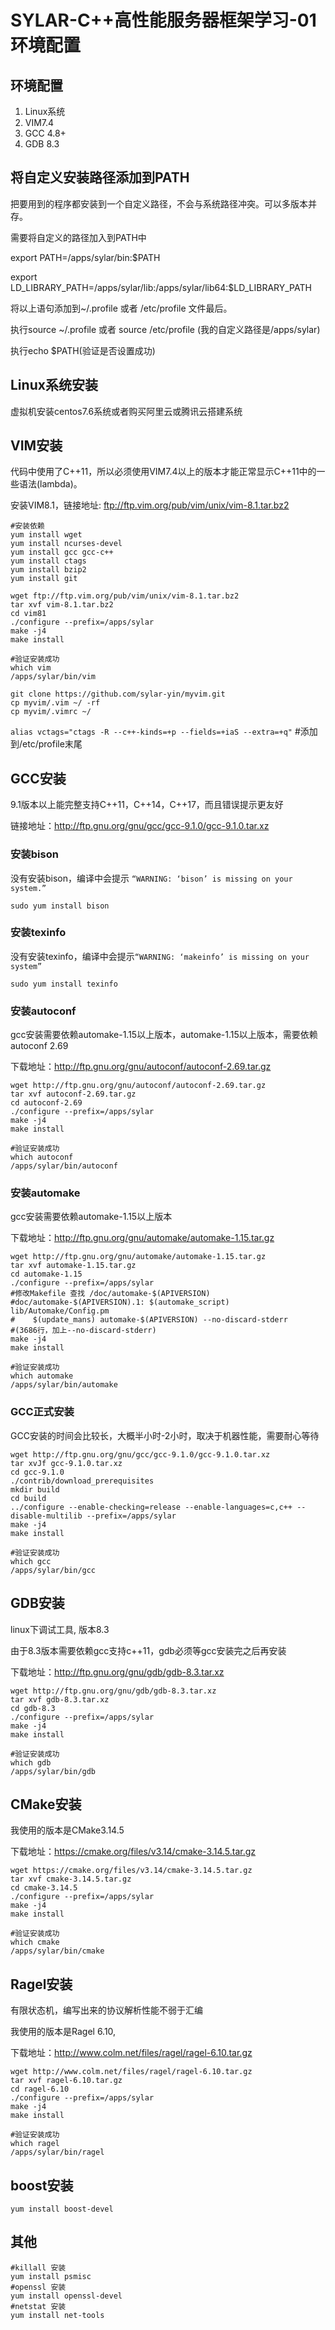 # SYLAR-C++高性能服务器框架学习-01环境配置

## 环境配置

1. Linux系统
2. VIM7.4
3. GCC 4.8+
4. GDB 8.3

## 将自定义安装路径添加到PATH

把要用到的程序都安装到一个自定义路径，不会与系统路径冲突。可以多版本并存。

需要将自定义的路径加入到PATH中

export PATH=/apps/sylar/bin:$PATH

export LD_LIBRARY_PATH=/apps/sylar/lib:/apps/sylar/lib64:$LD_LIBRARY_PATH

将以上语句添加到~/.profile 或者 /etc/profile 文件最后。

执行source ~/.profile 或者 source /etc/profile
(我的自定义路径是/apps/sylar)

执行echo $PATH(验证是否设置成功)

## Linux系统安装

虚拟机安装centos7.6系统或者购买阿里云或腾讯云搭建系统

## VIM安装

代码中使用了C++11，所以必须使用VIM7.4以上的版本才能正常显示C++11中的一些语法(lambda)。

安装VIM8.1，链接地址: ftp://ftp.vim.org/pub/vim/unix/vim-8.1.tar.bz2

```
#安装依赖
yum install wget
yum install ncurses-devel
yum install gcc gcc-c++
yum install ctags
yum install bzip2
yum install git

wget ftp://ftp.vim.org/pub/vim/unix/vim-8.1.tar.bz2
tar xvf vim-8.1.tar.bz2
cd vim81
./configure --prefix=/apps/sylar
make -j4
make install

#验证安装成功
which vim
/apps/sylar/bin/vim
```

```
git clone https://github.com/sylar-yin/myvim.git
cp myvim/.vim ~/ -rf
cp myvim/.vimrc ~/
```

`alias vctags="ctags -R --c++-kinds=+p --fields=+iaS --extra=+q"`
#添加到/etc/profile末尾

## GCC安装

9.1版本以上能完整支持C++11，C++14，C++17，而且错误提示更友好

链接地址：http://ftp.gnu.org/gnu/gcc/gcc-9.1.0/gcc-9.1.0.tar.xz

### 安装bison

没有安装bison，编译中会提示 `“WARNING: ‘bison’ is missing on your system.”`

```
sudo yum install bison
```

### 安装texinfo

没有安装texinfo，编译中会提示`“WARNING: ‘makeinfo’ is missing on your system”`

```
sudo yum install texinfo
```

### 安装autoconf

gcc安装需要依赖automake-1.15以上版本，automake-1.15以上版本，需要依赖autoconf 2.69

下载地址：http://ftp.gnu.org/gnu/autoconf/autoconf-2.69.tar.gz

```
wget http://ftp.gnu.org/gnu/autoconf/autoconf-2.69.tar.gz
tar xvf autoconf-2.69.tar.gz
cd autoconf-2.69
./configure --prefix=/apps/sylar
make -j4
make install

#验证安装成功
which autoconf
/apps/sylar/bin/autoconf
```

### 安装automake

gcc安装需要依赖automake-1.15以上版本

下载地址：http://ftp.gnu.org/gnu/automake/automake-1.15.tar.gz

```
wget http://ftp.gnu.org/gnu/automake/automake-1.15.tar.gz
tar xvf automake-1.15.tar.gz
cd automake-1.15
./configure --prefix=/apps/sylar
#修改Makefile 查找 /doc/automake-$(APIVERSION)
#doc/automake-$(APIVERSION).1: $(automake_script) lib/Automake/Config.pm
#    $(update_mans) automake-$(APIVERSION) --no-discard-stderr
#(3686行，加上--no-discard-stderr)
make -j4
make install

#验证安装成功
which automake
/apps/sylar/bin/automake
```

### GCC正式安装

GCC安装的时间会比较长，大概半小时-2小时，取决于机器性能，需要耐心等待

```
wget http://ftp.gnu.org/gnu/gcc/gcc-9.1.0/gcc-9.1.0.tar.xz
tar xvJf gcc-9.1.0.tar.xz
cd gcc-9.1.0
./contrib/download_prerequisites
mkdir build
cd build
../configure --enable-checking=release --enable-languages=c,c++ --disable-multilib --prefix=/apps/sylar
make -j4
make install

#验证安装成功
which gcc
/apps/sylar/bin/gcc
```

## GDB安装

linux下调试工具, 版本8.3

由于8.3版本需要依赖gcc支持c++11，gdb必须等gcc安装完之后再安装

下载地址：http://ftp.gnu.org/gnu/gdb/gdb-8.3.tar.xz

```
wget http://ftp.gnu.org/gnu/gdb/gdb-8.3.tar.xz
tar xvf gdb-8.3.tar.xz
cd gdb-8.3
./configure --prefix=/apps/sylar
make -j4
make install

#验证安装成功
which gdb
/apps/sylar/bin/gdb
```

## CMake安装

我使用的版本是CMake3.14.5

下载地址：https://cmake.org/files/v3.14/cmake-3.14.5.tar.gz

```
wget https://cmake.org/files/v3.14/cmake-3.14.5.tar.gz
tar xvf cmake-3.14.5.tar.gz
cd cmake-3.14.5
./configure --prefix=/apps/sylar
make -j4
make install

#验证安装成功
which cmake
/apps/sylar/bin/cmake
```

## Ragel安装

有限状态机，编写出来的协议解析性能不弱于汇编

我使用的版本是Ragel 6.10,

下载地址：http://www.colm.net/files/ragel/ragel-6.10.tar.gz

```
wget http://www.colm.net/files/ragel/ragel-6.10.tar.gz
tar xvf ragel-6.10.tar.gz
cd ragel-6.10
./configure --prefix=/apps/sylar
make -j4
make install

#验证安装成功
which ragel
/apps/sylar/bin/ragel
```

## boost安装

```
yum install boost-devel
```

## 其他

```
#killall 安装
yum install psmisc
#openssl 安装
yum install openssl-devel
#netstat 安装
yum install net-tools
```